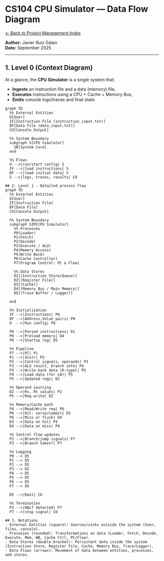 # CS104 CPU Simulator — Data Flow Diagram

[← Back to Project Management Index](../../README.md)

**Author:** Javier Ruiz Galan  
**Date:** September 2025  

---

## 1. Level 0 (Context Diagram)
At a glance, the **CPU Simulator** is a single system that:
- **Ingests** an instruction file and a data (memory) file,
- **Executes** instructions using a CPU + Cache + Memory Bus,
- **Emits** console logs/traces and final state.

```mermaid
graph TD
  %% External Entities
  U[User]
  IF[Instruction File (instruction_input.txt)]
  DF[Data File (data_input.txt)]
  CO[Console Output]

  %% System Boundary
  subgraph S[CPU Simulator]
    SB[System Core]
  end

  %% Flows
  U -->|run/start config| S
  IF -->|load instructions| S
  DF -->|load initial data| S
  S -->|logs, traces, results| CO

## 2. Level 1 - Detailed process flow
graph TD
  %% External Entities
  U[User]
  IF[Instruction File]
  DF[Data File]
  CO[Console Output]

  %% System Boundary
  subgraph SIM[CPU Simulator]
    %% Processes
    P0(Loader)
    P1(Fetch)
    P2(Decode)
    P3(Execute / ALU)
    P4(Memory Access)
    P5(Write Back)
    P6(Cache Controller)
    P7(Program Control: PC & Flow)

    %% Data Stores
    D1[(Instruction Store/Queue)]
    D2[(Register File)]
    D3[(Cache)]
    D4[(Memory Bus / Main Memory)]
    D5[(Trace Buffer / Logger)]

  end

  %% Initialization
  IF -->|Instructions| P0
  DF -->|Address,Value pairs| P0
  U  -->|Run config| P0

  P0 -->|Parsed instructions| D1
  P0 -->|Preload memory| D4
  P0 -->|Startup log| D5

  %% Pipeline
  P7 -->|PC| P1
  P1 -->|Instr| P2
  P2 -->|Control signals, operands| P3
  P3 -->|ALU result, branch info| P4
  P3 -->|Write-back data (R-type)| P5
  P4 -->|Load data (for LW)| P5
  P5 -->|Updated regs| D2

  %% Operand sourcing
  D2 -->|Rs, Rt values| P2
  P5 -->|Reg write| D2

  %% Memory/Cache path
  P4 -->|Read/Write req| P6
  P6 -->|Hit: serve/commit| D3
  P6 -->|Miss or flush| D4
  D3 -->|Data on hit| P4
  D4 -->|Data on miss| P4

  %% Control flow updates
  P2 -->|Branch/jump signals| P7
  P3 -->|Branch taken?| P7

  %% Logging
  P0 --> D5
  P1 --> D5
  P2 --> D5
  P3 --> D5
  P4 --> D5
  P5 --> D5
  P6 --> D5
  P7 --> D5

  D5 -->|Emit| CO

  %% Termination
  P2 -->|HALT detected| P7
  P7 -->|stop signal| CO

## 3. Notations
- External Entities (square): Sources/sinks outside the system (User, files, console).
- Processes (rounded): Transformations on data (Loader, Fetch, Decode, Execute, Mem, WB, Cache Ctrl, PC/Flow).
- Data Stores (double-bracket): Persistent data inside the system (Instruction Store, Register File, Cache, Memory Bus, Trace/Logger).
- Data Flows (arrows): Movement of data between entities, processes, and stores.
